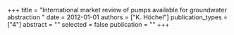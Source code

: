 +++
title = "International market review of pumps available for groundwater abstraction "
date = 2012-01-01
authors = ["K. Höchel"]
publication_types = ["4"]
abstract = ""
selected = false
publication = ""
+++

